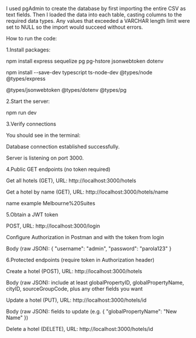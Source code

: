 I used pgAdmin to create the database by first importing the entire CSV as text fields. Then I loaded the data into each table, casting columns to the required data types. Any values that exceeded a VARCHAR length limit were set to NULL so the import would succeed without errors.

How to run the code:

1.Install packages:

npm install express sequelize pg pg-hstore jsonwebtoken dotenv

npm install --save-dev typescript ts-node-dev @types/node @types/express

@types/jsonwebtoken @types/dotenv @types/pg

2.Start the server:

npm run dev

3.Verify connections

You should see in the terminal:

Database connection established successfully.

Server is listening on port 3000.

4.Public GET endpoints (no token required)

Get all hotels (GET), URL: http://localhost:3000/hotels

Get a hotel by name (GET), URL: http://localhost:3000/hotels/name

name example Melbourne%20Suites

5.Obtain a JWT token

POST, URL: http://localhost:3000/login

Configure Authorization in Postman and with the token from login

Body (raw JSON): { "username": "admin", "password": "parola123" }


6.Protected endpoints (require token in Authorization header)

Create a hotel (POST), URL: http://localhost:3000/hotels

Body (raw JSON): include at least globalPropertyID, globalPropertyName, cityID, sourceGroupCode, plus any other fields you want

Update a hotel (PUT), URL: http://localhost:3000/hotels/id

Body (raw JSON): fields to update (e.g. { "globalPropertyName": "New Name" })

Delete a hotel (DELETE), URL: http://localhost:3000/hotels/id